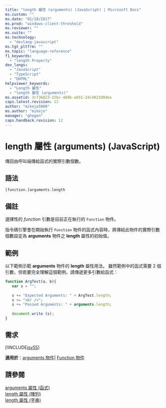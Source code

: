 ```yaml
---
title: "length 屬性 (arguments) (JavaScript) | Microsoft Docs"
ms.custom: ""
ms.date: "01/18/2017"
ms.prod: "windows-client-threshold"
ms.reviewer: ""
ms.suite: ""
ms.technology: 
  - "devlang-javascript"
ms.tgt_pltfrm: ""
ms.topic: "language-reference"
f1_keywords: 
  - "length Property"
dev_langs: 
  - "JavaScript"
  - "TypeScript"
  - "DHTML"
helpviewer_keywords: 
  - "Length 屬性"
  - "length 屬性 (arguments)"
ms.assetid: 3cf36823-15bc-489b-a951-24c4923d9dba
caps.latest.revision: 12
author: "mikejo5000"
ms.author: "mikejo"
manager: "ghogen"
caps.handback.revision: 12
---
```

# length 屬性 (arguments) (JavaScript)
傳回由呼叫端傳給函式的實際引數個數。  
  
## 語法  
  
```  
[function.]arguments.length  
```  
  
## 備註  
 選擇性的 *function* 引數是目前正在執行的 `Function` 物件。  
  
 指令碼引擎會在開始執行 `Function` 物件的函式內容時，將傳給此物件的實際引數個數設定為 **arguments** 物件之 **length** 屬性的初始值。  
  
## 範例  
 以下範例示範 **arguments** 物件的 **length** 屬性用法。  雖然範例中的函式需要 2 個引數，但若要完全理解這個範例，請傳遞更多引數給函式：  
  
```javascript  
function ArgTest(a, b){  
   var s = "";  
  
   s += "Expected Arguments: " + ArgTest.length;  
   s += "<br />";  
   s += "Passed Arguments: " + arguments.length;  
  
   document.write (s);  
}  
```  
  
## 需求  
 [!INCLUDE[jsv55](../../javascript/reference/includes/jsv55-md.md)]  
  
 **適用於**：[arguments 物件](../../javascript/reference/arguments-object-javascript.md)&#124; [Function 物件](../../javascript/reference/function-object-javascript.md)  
  
## 請參閱  
 [arguments 屬性 \(函式\)](../../javascript/reference/arguments-property-function-javascript.md)   
 [length 屬性 \(陣列\)](../../javascript/reference/length-property-array-javascript.md)   
 [length 屬性 \(字串\)](../../javascript/reference/length-property-string-javascript.md)